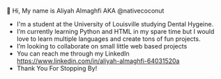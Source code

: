 👋 Hi, My name is Aliyah Almaghfi AKA @nativecoconut
- I'm a student at the University of Louisville studying Dental Hygeine.
- I’m currently learning Python and HTML in my spare time but I would love to learn multiple languages and create tons of fun projects.
- I’m looking to collaborate on small little web based projects
- You can reach me through my LinkedIn https://www.linkedin.com/in/aliyah-almaghfi-64031520a
- Thank You For Stopping By!

<!---
nativecoconut/nativecoconut is a ✨ special ✨ repository because its `README.md` (this file) appears on your GitHub profile.
You can click the Preview link to take a look at your changes.
--->

